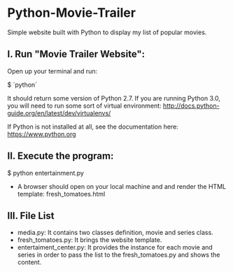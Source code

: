 # Python-Movie-Trailer
Simple website built with Python to display my list of popular movies. 

I. Run "Movie Trailer Website":
-------------------------------

Open up your terminal and run:

$ ´python´

It should return some version of Python 2.7. If you are running Python 3.0, you will need to run some sort of virtual environment: http://docs.python-guide.org/en/latest/dev/virtualenvs/

If Python is not installed at all, see the documentation here: https://www.python.org


II. Execute the program:
------------------------
$ python entertainment.py

- A browser should open on your local machine and and render the HTML template: fresh_tomatoes.html


III. File List
--------------
 - media.py: It contains two classes definition, movie and series class.
 - fresh_tomatoes.py: It brings the website template.
 - entertaiment_center.py: It provides the instance for each movie and series in order to pass the list to the fresh_tomatoes.py and shows the content.
  
